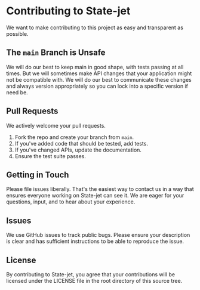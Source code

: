 # Contributing to State-jet

We want to make contributing to this project as easy and transparent as
possible.

## The `main` Branch is Unsafe

We will do our best to keep main in good shape, with tests passing at all times. But we will sometimes make API changes that your application might not be compatible with. We will do our best to communicate these changes and always version appropriately so you can lock into a specific version if need be.

## Pull Requests

We actively welcome your pull requests.

1. Fork the repo and create your branch from `main`.
2. If you've added code that should be tested, add tests.
3. If you've changed APIs, update the documentation.
4. Ensure the test suite passes.

## Getting in Touch

Please file issues liberally. That's the easiest way to contact us in a way that
ensures everyone working on State-jet can see it. We are eager for your questions, input, and to hear about your experience.

## Issues

We use GitHub issues to track public bugs. Please ensure your description is
clear and has sufficient instructions to be able to reproduce the issue.

## License

By contributing to State-jet, you agree that your contributions will be licensed
under the LICENSE file in the root directory of this source tree.